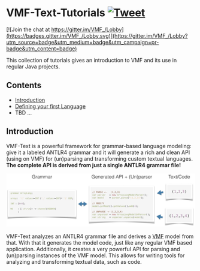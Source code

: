 # VMF-Text-Tutorials  [![Tweet](https://img.shields.io/twitter/url/http/shields.io.svg?style=social)](https://twitter.com/intent/tweet?text=VMF-Text:%20The%20new%20framework%20for%20grammar-based%20language%20modeling!&url=https://github.com/miho/VMF-Text&via=mihosoft&hashtags=vmftext,vmf,antlr4,java,mdd,developers)

[![Join the chat at https://gitter.im/VMF_/Lobby](https://badges.gitter.im/VMF_/Lobby.svg)](https://gitter.im/VMF_/Lobby?utm_source=badge&utm_medium=badge&utm_campaign=pr-badge&utm_content=badge)

This collection of tutorials gives an introduction to VMF and its use in regular Java projects.

## Contents

- [Introduction](https://github.com/miho/VMF-Text-Tutorials/blob/master/README.md#introduction)
- [Defining your first Language](https://github.com/miho/VMF-Text-Tutorials/blob/master/VMF-Text-Tutorial-01/README.md)
- TBD ...



## Introduction

VMF-Text is a powerful framework for grammar-based language modeling: give it a labeled ANTLR4 grammar and it will generate a rich and clean API (using on VMF) for (un)parsing and transforming custom textual languages. **The complete API is derived from just a single ANTLR4 grammar file!**

<img src="https://github.com/miho/VMF-Text/blob/master/resources/img/vmf-text-01.jpg">

VMF-Text analyzes an ANTLR4 grammar file and derives a [VMF](https://github.com/miho/VMF) model from that. With that it generates the model code, just like any regular VMF based application. Additionally, it creates a very powerful API for parsing and (un)parsing instances of the VMF model. This allows for writing tools for analyzing and transforming textual data, such as code.

